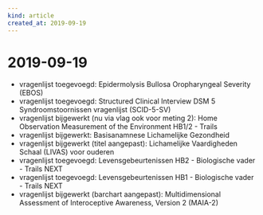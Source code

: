 ```yaml
---
kind: article
created_at: 2019-09-19
---
```


# 2019-09-19

* vragenlijst toegevoegd: Epidermolysis Bullosa Oropharyngeal Severity (EBOS)
* vragenlijst toegevoegd: Structured Clinical Interview DSM 5 Syndroomstoornissen vragenlijst (SCID-5-SV)
* vragenlijst bijgewerkt (nu via vlag ook voor meting 2): Home Observation Measurement of the Environment HB1/2 - Trails
* vragenlijst bijgewerkt: Basisanamnese Lichamelijke Gezondheid
* vragenlijst bijgewerkt (titel aangepast): Lichamelijke Vaardigheden Schaal (LIVAS) voor ouderen
* vragenlijst toegevoegd: Levensgebeurtenissen HB2 - Biologische vader - Trails NEXT
* vragenlijst toegevoegd: Levensgebeurtenissen HB1 - Biologische vader - Trails NEXT
* vragenlijst bijgewerkt (barchart aangepast): Multidimensional Assessment of Interoceptive Awareness, Version 2 (MAIA-2)